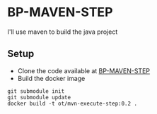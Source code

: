# BP-MAVEN-STEP

I'll use maven to build the java project


## Setup
* Clone the code available at [BP-MAVEN-STEP](https://github.com/OT-BUILDPIPER-MARKETPLACE/BP-MAVEN-STEP)
* Build the docker image

```
git submodule init
git submodule update
docker build -t ot/mvn-execute-step:0.2 .
```